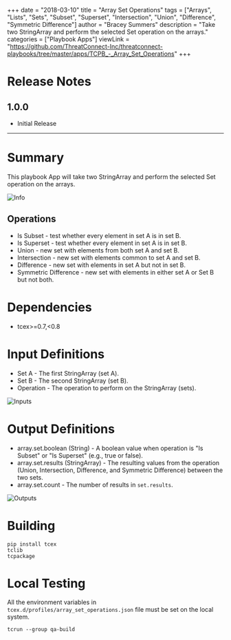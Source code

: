 +++
date = "2018-03-10"
title = "Array Set Operations"
tags = ["Arrays", "Lists", "Sets", "Subset", "Superset", "Intersection", "Union", "Difference", "Symmetric Difference"]
author = "Bracey Summers"
description = "Take two StringArray and perform the selected Set operation on the arrays."
categories = ["Playbook Apps"]
viewLink = "https://github.com/ThreatConnect-Inc/threatconnect-playbooks/tree/master/apps/TCPB_-_Array_Set_Operations"
+++

# Release Notes
## 1.0.0
* Initial Release

---

# Summary
This playbook App will take two StringArray and perform the selected Set operation on the arrays.

![Info](/post/playbook-apps/images/info-array-set-operations.png)

## Operations
* Is Subset - test whether every element in set A is in set B.
* Is Superset - test whether every element in set A is in set B.
* Union - new set with elements from both set A and set B.
* Intersection - new set with elements common to set A and set B.
* Difference - new set with elements in set A but not in set B.
* Symmetric Difference - new set with elements in either set A or Set B but not both.

# Dependencies
* tcex>=0.7,<0.8

# Input Definitions
* Set A - The first StringArray (set A).
* Set B - The second StringArray (set B).
* Operation - The operation to perform on the StringArray (sets).

![Inputs](/post/playbook-apps/images/input-array-set-operations.png)

# Output Definitions
* array.set.boolean (String) - A boolean value when operation is "Is Subset" or "Is Superset" (e.g., true or false).
* array.set.results (StringArray) - The resulting values from the operation (Union, Intersection, Difference, and Symmetric Difference) between the two sets.
* array.set.count - The number of results in `set.results`.

![Outputs](/post/playbook-apps/images/output-array-set-operations.png)

# Building

```
pip install tcex
tclib
tcpackage
```

# Local Testing

All the environment variables in `tcex.d/profiles/array_set_operations.json` file must be set on the local system.

```
tcrun --group qa-build
```
